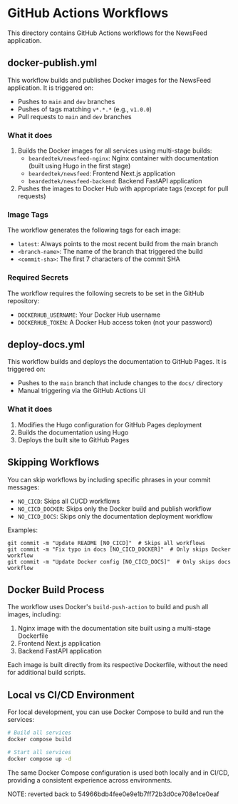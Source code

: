 # GitHub Actions Workflows

This directory contains GitHub Actions workflows for the NewsFeed application.

## docker-publish.yml

This workflow builds and publishes Docker images for the NewsFeed application. It is triggered on:

- Pushes to `main` and `dev` branches
- Pushes of tags matching `v*.*.*` (e.g., `v1.0.0`)
- Pull requests to `main` and `dev` branches

### What it does

1. Builds the Docker images for all services using multi-stage builds:
   - `beardedtek/newsfeed-nginx`: Nginx container with documentation (built using Hugo in the first stage)
   - `beardedtek/newsfeed`: Frontend Next.js application
   - `beardedtek/newsfeed-backend`: Backend FastAPI application
2. Pushes the images to Docker Hub with appropriate tags (except for pull requests)

### Image Tags

The workflow generates the following tags for each image:

- `latest`: Always points to the most recent build from the main branch
- `<branch-name>`: The name of the branch that triggered the build
- `<commit-sha>`: The first 7 characters of the commit SHA

### Required Secrets

The workflow requires the following secrets to be set in the GitHub repository:

- `DOCKERHUB_USERNAME`: Your Docker Hub username
- `DOCKERHUB_TOKEN`: A Docker Hub access token (not your password)

## deploy-docs.yml

This workflow builds and deploys the documentation to GitHub Pages. It is triggered on:

- Pushes to the `main` branch that include changes to the `docs/` directory
- Manual triggering via the GitHub Actions UI

### What it does

1. Modifies the Hugo configuration for GitHub Pages deployment
2. Builds the documentation using Hugo
3. Deploys the built site to GitHub Pages

## Skipping Workflows

You can skip workflows by including specific phrases in your commit messages:

- `NO_CICD`: Skips all CI/CD workflows
- `NO_CICD_DOCKER`: Skips only the Docker build and publish workflow
- `NO_CICD_DOCS`: Skips only the documentation deployment workflow

Examples:
```
git commit -m "Update README [NO_CICD]"  # Skips all workflows
git commit -m "Fix typo in docs [NO_CICD_DOCKER]"  # Only skips Docker workflow
git commit -m "Update Docker config [NO_CICD_DOCS]"  # Only skips docs workflow
```

## Docker Build Process

The workflow uses Docker's `build-push-action` to build and push all images, including:

1. Nginx image with the documentation site built using a multi-stage Dockerfile
2. Frontend Next.js application
3. Backend FastAPI application

Each image is built directly from its respective Dockerfile, without the need for additional build scripts.

## Local vs CI/CD Environment

For local development, you can use Docker Compose to build and run the services:

```bash
# Build all services
docker compose build

# Start all services
docker compose up -d
```

The same Docker Compose configuration is used both locally and in CI/CD, providing a consistent experience across environments. 

NOTE: reverted back to 54966bdb4fee0e9e1b7ff72b3d0ce708e1ce0eaf